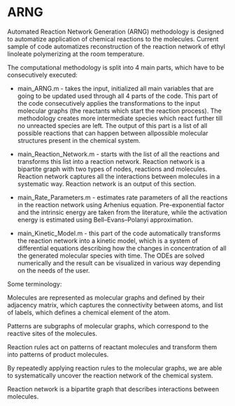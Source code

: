 # ARNG
Automated Reaction Network Generation (ARNG) methodology is designed to automatize application of chemical reactions to the molecules. Current sample of code automatizes reconstruction of the reaction network of ethyl linoleate polymerizing at the room temperature. 

The computational methodology is split into 4 main parts, which have to be consecutively executed:
- main_ARNG.m - takes the input, initialized all main variables that are going to be updated used through all 4 parts of the code. This part of the code consecutively applies the transformations to the input molecular graphs (the reactants which start the reaction process). The methodology creates more intermediate species which react further till no unreacted species are left. The output of this part is a list of all possible reactions that can happen between allpossible molecular structures present in the chemical system. 

- main_Reaction_Network.m - starts with the list of all the reactions and transforms this list into a reaction network. Reaction network is a bipartite graph with two types of nodes, reactions and molecules. Reaction network captures all the interactions between molecules in a systematic way. Reaction network is an output of this section.

- main_Rate_Parameters.m - estimates rate parameters of all the reactions in the reaction network using Arhenius equation. Pre-exponential factor and the intrinsic energy are taken from the literature, while the activation energy is estimated using Bell–Evans–Polanyi approximation.

- main_Kinetic_Model.m - this part of the code automatically transforms the reaction network into a kinetic model, which is a system of differential equations describing how the changes in concentration of all the generated molecular species with time. The ODEs are solved numerically and the result can be visualized in various way depending on the needs of the user. 

Some terminology:

Molecules are represented as molecular graphs and defined by their adjacency matrix, which captures the connectivity between atoms, and list of labels, which defines a chemical element of the atom. 

Patterns are subgraphs of molecular graphs, which correspond to the reactive sites of the molecules. 

Reaction rules act on patterns of reactant molecules and transform them into patterns of product molecules.  

By repeatedly applying reaction rules to the molecular graphs, we are able to systematically uncover the reaction network of the chemical system.

Reaction network is a bipartite graph that describes interactions between molecules. 


